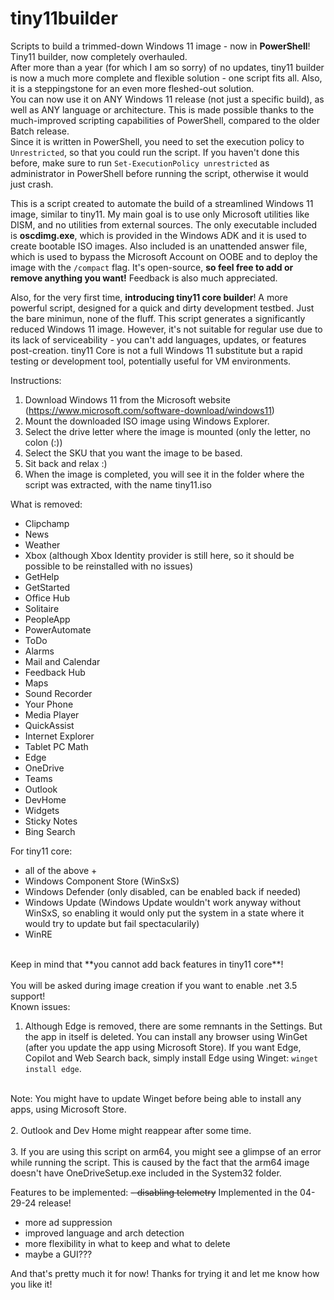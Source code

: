 # tiny11builder

Scripts to build a trimmed-down Windows 11 image - now in **PowerShell**!
<br>
Tiny11 builder, now completely overhauled.
</br>
After more than a year (for which I am so sorry) of no updates, tiny11 builder is now a much more complete and flexible solution - one script fits all. Also, it is a steppingstone for an even more fleshed-out solution.
<br>
You can now use it on ANY Windows 11 release (not just a specific build), as well as ANY language or architecture.
This is made possible thanks to the much-improved scripting capabilities of PowerShell, compared to the older Batch release.
</br>
Since it is written in PowerShell, you need to set the execution policy to  `Unrestricted`, so that you could run the script.
If you haven't done this before, make sure to run `Set-ExecutionPolicy unrestricted` as administrator in PowerShell before running the script, otherwise it would just crash.


This is a script created to automate the build of a streamlined Windows 11 image, similar to tiny11.
My main goal is to use only Microsoft utilities like DISM, and no utilities from external sources. The only executable included is **oscdimg.exe**, which is provided in the Windows ADK and it is used to create bootable ISO images. 
Also included is an unattended answer file, which is used to bypass the Microsoft Account on OOBE and to deploy the image with the `/compact` flag.
It's open-source, **so feel free to add or remove anything you want!** Feedback is also much appreciated.

Also, for the very first time, **introducing tiny11 core builder**! A more powerful script, designed for a quick and dirty development testbed. Just the bare minimun, none of the fluff. 
This script generates a significantly reduced Windows 11 image. However, it's not suitable for regular use due to its lack of serviceability - you can't add languages, updates, or features post-creation. tiny11 Core is not a full Windows 11 substitute but a rapid testing or development tool, potentially useful for VM environments.

Instructions:

1. Download Windows 11 from the Microsoft website (<https://www.microsoft.com/software-download/windows11>)
2. Mount the downloaded ISO image using Windows Explorer.
3. Select the drive letter where the image is mounted (only the letter, no colon (:))
4. Select the SKU that you want the image to be based.
5. Sit back and relax :)
6. When the image is completed, you will see it in the folder where the script was extracted, with the name tiny11.iso

What is removed:

- Clipchamp
- News
- Weather
- Xbox (although Xbox Identity provider is still here, so it should be possible to be reinstalled with no issues)
- GetHelp
- GetStarted
- Office Hub
- Solitaire
- PeopleApp
- PowerAutomate
- ToDo
- Alarms
- Mail and Calendar
- Feedback Hub
- Maps
- Sound Recorder
- Your Phone
- Media Player
- QuickAssist
- Internet Explorer
- Tablet PC Math
- Edge
- OneDrive
- Teams
- Outlook
- DevHome
- Widgets
- Sticky Notes
- Bing Search

For tiny11 core:
- all of the above +
- Windows Component Store (WinSxS)
- Windows Defender (only disabled, can be enabled back if needed)
- Windows Update (Windows Update wouldn't work anyway without WinSxS, so enabling it would only put the system in a state where it would try to update but fail spectacularily)
- WinRE
<br>
Keep in mind that **you cannot add back features in tiny11 core**!
</br>
<br>
You will be asked during image creation if you want to enable .net 3.5 support!
</br>
Known issues:

1. Although Edge is removed, there are some remnants in the Settings. But the app in itself is deleted. You can install any browser using WinGet (after you update the app using Microsoft Store). If you want Edge, Copilot and Web Search back, simply install Edge using Winget: `winget install edge`.
<br>
Note: You might have to update Winget before being able to install any apps, using Microsoft Store.
<br>
</br>
2. Outlook and Dev Home might reappear after some time.
<br>
</br>
3. If you are using this script on arm64, you might see a glimpse of an error while running the script. This is caused by the fact that the arm64 image doesn't have OneDriveSetup.exe included in the System32 folder.

Features to be implemented:
~~- disabling telemetry~~ Implemented in the 04-29-24 release!
- more ad suppression
- improved language and arch detection
- more flexibility in what to keep and what to delete
- maybe a GUI???

And that's pretty much it for now!
Thanks for trying it and let me know how you like it!
